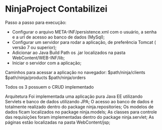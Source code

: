 # NinjaProject Contabilizei

Passo a passo para execução:
- Configurar o arquivo META-INF/persistence.xml com o usuário, a senha e a url de acesso ao banco de dados (MySql);
- Configurar um servidor para rodar a aplicação, de preferência Tomcat ( versão 7 ou superior);
- Adicionar ao Java Build Path os .jar localizados na pasta WebContent/WEB-INF/lib;
- Iniciar o servidor com a aplicação;

Caminhos para acessar a aplicação no navegador:
$path/ninja/clients
$path/ninja/products
$path/ninja/orders

Todos os 3 possuem o CRUD implementado

Arquitetura
Foi implementada uma aplicação pura Java EE utilizando Servlets e banco de dados utilizando JPA;
O acesso ao banco de dados é totalmente realizado dentro do package ninja.repositories;
Os modelos de dados ficam localizados no package ninja.models;
As classes para controle das requisições foram implementadas dentro do package ninja.servlet;
As páginas estão localizadas na pasta WebContent/jsp;